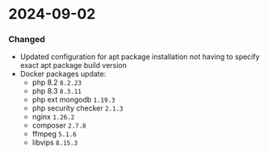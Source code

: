 2024-09-02
===

### Changed
- Updated configuration for apt package installation not having to specify exact apt package build version
- Docker packages update:
  - php 8.2 `8.2.23`
  - php 8.3 `8.3.11`
  - php ext mongodb `1.19.3`
  - php security checker `2.1.3`
  - nginx `1.26.2`
  - composer `2.7.8`
  - ffmpeg `5.1.6`
  - libvips `8.15.3`
